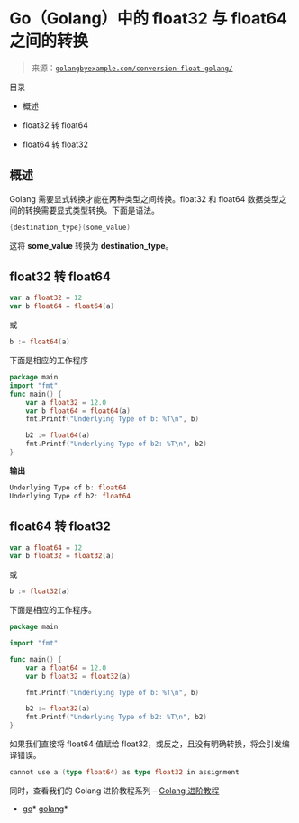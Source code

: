 <!--yml

category: 未分类

日期: 2024-10-13 06:35:05

-->

# Go（Golang）中的 float32 与 float64 之间的转换

> 来源：[`golangbyexample.com/conversion-float-golang/`](https://golangbyexample.com/conversion-float-golang/)

目录

+   概述

+   float32 转 float64

+   float64 转 float32

## **概述**

Golang 需要显式转换才能在两种类型之间转换。float32 和 float64 数据类型之间的转换需要显式类型转换。下面是语法。

```go
{destination_type}(some_value) 
```

这将 **some_value** 转换为 **destination_type**。

## **float32 转 float64**

```go
var a float32 = 12
var b float64 = float64(a)
```

或

```go
b := float64(a)
```

下面是相应的工作程序

```go
package main
import "fmt"
func main() {
    var a float32 = 12.0
    var b float64 = float64(a)
    fmt.Printf("Underlying Type of b: %T\n", b)

    b2 := float64(a)
    fmt.Printf("Underlying Type of b2: %T\n", b2)
}
```

**输出**

```go
Underlying Type of b: float64
Underlying Type of b2: float64
```

## **float64 转 float32**

```go
var a float64 = 12
var b float32 = float32(a)
```

或

```go
b := float32(a)
```

下面是相应的工作程序。

```go
package main

import "fmt"

func main() {
	var a float64 = 12.0
	var b float32 = float32(a)

	fmt.Printf("Underlying Type of b: %T\n", b)

	b2 := float32(a)
	fmt.Printf("Underlying Type of b2: %T\n", b2)
}
```

如果我们直接将 float64 值赋给 float32，或反之，且没有明确转换，将会引发编译错误。

```go
cannot use a (type float64) as type float32 in assignment
```

同时，查看我们的 Golang 进阶教程系列 – [Golang 进阶教程](https://golangbyexample.com/golang-comprehensive-tutorial/)

+   [go](https://golangbyexample.com/tag/go/)*   [golang](https://golangbyexample.com/tag/golang/)*
